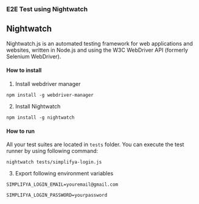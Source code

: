 ### E2E Test using Nightwatch

## Nightwatch

Nightwatch.js is an automated testing framework for web applications and websites, written in Node.js and using the W3C WebDriver API (formerly Selenium WebDriver).

#### How to install

1. Install webdriver manager

`npm install -g webdriver-manager`

2. Install Nightwatch

`npm install -g nightwatch`


#### How to run

All your test suites are located in `tests` folder. You can execute the test runner by using following command:

`nightwatch tests/simplifya-login.js`


3. Export following environment variables

`SIMPLIFYA_LOGIN_EMAIL=youremail@gmail.com`

`SIMPLIFYA_LOGIN_PASSWORD=yourpassword`

